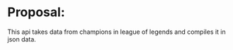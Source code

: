 <h1>Proposal:</h1>
This api takes data from champions in league of legends and compiles it in json data.
